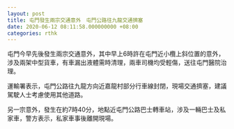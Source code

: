 ```yaml
---
layout: post
title: 屯門發生兩宗交通意外　屯門公路往九龍交通擠塞
date: 2020-06-12 08:11:58.000000000 +08:00
categories: rthk
---
```


屯門今早先後發生兩宗交通意外，其中早上6時許在屯門近小欖上斜位置的意外，涉及兩架中型貨車，有車漏出液體需時清理，兩車司機均受輕傷，送往屯門醫院治理。

運輸署表示，屯門公路往九龍方向近嘉龍村部分行車線封閉，現場交通擠塞，建議駕駛人士考慮使用其他道路。

另一宗意外，發生在約7時40分，地點近屯門公路巴士轉車站，涉及一輛巴士及私家車，警方表示，私家車事後離開現場。
